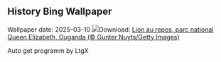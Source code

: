 ## History Bing Wallpaper
Wallpaper date: 2025-03-10
![](https://www.bing.com/th?id=OHR.NappingLion_FR-FR6791104694_UHD.jpg&w=1000)Download: [Lion au repos, parc national Queen Elizabeth, Ouganda (© Gunter Nuyts/Getty Images)](https://www.bing.com/th?id=OHR.NappingLion_FR-FR6791104694_UHD.jpg)

Auto get programm by LtgX
